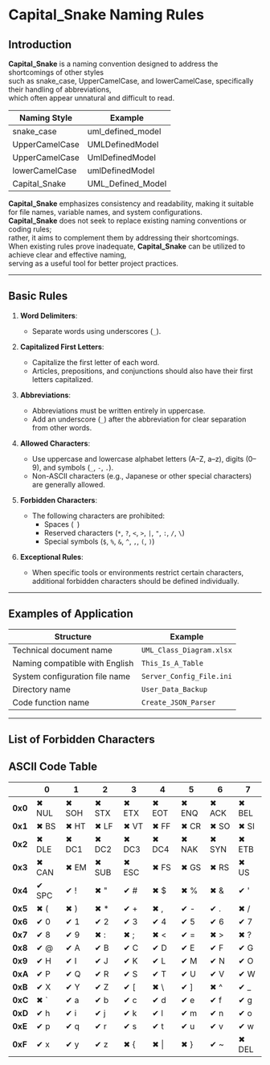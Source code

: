 # Capital_Snake Naming Rules

## Introduction

**Capital_Snake** is a naming convention designed to address the shortcomings of other styles  
such as snake_case, UpperCamelCase, and lowerCamelCase, specifically their handling of abbreviations,  
which often appear unnatural and difficult to read.

| **Naming Style** | **Example**       |
| ---------------- | ----------------- |
| snake_case       | uml_defined_model |
| UpperCamelCase   | UMLDefinedModel   |
| UpperCamelCase   | UmlDefinedModel   |
| lowerCamelCase   | umlDefinedModel   |
| Capital_Snake    | UML_Defined_Model |

**Capital_Snake** emphasizes consistency and readability, making it suitable for file names, variable names, and system configurations.  
**Capital_Snake** does not seek to replace existing naming conventions or coding rules;  
rather, it aims to complement them by addressing their shortcomings.  
When existing rules prove inadequate, **Capital_Snake** can be utilized to achieve clear and effective naming,  
serving as a useful tool for better project practices.

---

## Basic Rules

1. **Word Delimiters**:

   - Separate words using underscores (`_`).

2. **Capitalized First Letters**:

   - Capitalize the first letter of each word.
   - Articles, prepositions, and conjunctions should also have their first letters capitalized.

3. **Abbreviations**:

   - Abbreviations must be written entirely in uppercase.
   - Add an underscore (`_`) after the abbreviation for clear separation from other words.

4. **Allowed Characters**:

   - Use uppercase and lowercase alphabet letters (A–Z, a–z), digits (0–9), and symbols (`_`, `-`, `.`).
   - Non-ASCII characters (e.g., Japanese or other special characters) are generally allowed.

5. **Forbidden Characters**:

   - The following characters are prohibited:
     - Spaces (` `)
     - Reserved characters (`*`, `?`, `<`, `>`, `|`, `"`, `:`, `/`, `\`)
     - Special symbols (`$`, `%`, `&`, `^`, `,`, `(`, `)`)

6. **Exceptional Rules**:
   - When specific tools or environments restrict certain characters, additional forbidden characters should be defined individually.

---

## Examples of Application

| **Structure**                  | **Example**              |
| ------------------------------ | ------------------------ |
| Technical document name        | `UML_Class_Diagram.xlsx` |
| Naming compatible with English | `This_Is_A_Table`        |
| System configuration file name | `Server_Config_File.ini` |
| Directory name                 | `User_Data_Backup`       |
| Code function name             | `Create_JSON_Parser`     |

---

## List of Forbidden Characters

## ASCII Code Table

|         | 0     | 1     | 2     | 3     | 4     | 5     | 6     | 7     |
| ------- | ----- | ----- | ----- | ----- | ----- | ----- | ----- | ----- |
| **0x0** | ✖ NUL | ✖ SOH | ✖ STX | ✖ ETX | ✖ EOT | ✖ ENQ | ✖ ACK | ✖ BEL |
| **0x1** | ✖ BS  | ✖ HT  | ✖ LF  | ✖ VT  | ✖ FF  | ✖ CR  | ✖ SO  | ✖ SI  |
| **0x2** | ✖ DLE | ✖ DC1 | ✖ DC2 | ✖ DC3 | ✖ DC4 | ✖ NAK | ✖ SYN | ✖ ETB |
| **0x3** | ✖ CAN | ✖ EM  | ✖ SUB | ✖ ESC | ✖ FS  | ✖ GS  | ✖ RS  | ✖ US  |
| **0x4** | ✔ SPC | ✔ !   | ✖ "   | ✔ #   | ✖ $   | ✖ %   | ✖ &   | ✔ '   |
| **0x5** | ✖ (   | ✖ )   | ✖ \*  | ✔ +   | ✖ ,   | ✔ -   | ✔ .   | ✖ /   |
| **0x6** | ✔ 0   | ✔ 1   | ✔ 2   | ✔ 3   | ✔ 4   | ✔ 5   | ✔ 6   | ✔ 7   |
| **0x7** | ✔ 8   | ✔ 9   | ✖ :   | ✖ ;   | ✖ <   | ✔ =   | ✖ >   | ✖ ?   |
| **0x8** | ✔ @   | ✔ A   | ✔ B   | ✔ C   | ✔ D   | ✔ E   | ✔ F   | ✔ G   |
| **0x9** | ✔ H   | ✔ I   | ✔ J   | ✔ K   | ✔ L   | ✔ M   | ✔ N   | ✔ O   |
| **0xA** | ✔ P   | ✔ Q   | ✔ R   | ✔ S   | ✔ T   | ✔ U   | ✔ V   | ✔ W   |
| **0xB** | ✔ X   | ✔ Y   | ✔ Z   | ✔ [   | ✖ \\  | ✔ ]   | ✖ ^   | ✔ \_  |
| **0xC** | ✖ `   | ✔ a   | ✔ b   | ✔ c   | ✔ d   | ✔ e   | ✔ f   | ✔ g   |
| **0xD** | ✔ h   | ✔ i   | ✔ j   | ✔ k   | ✔ l   | ✔ m   | ✔ n   | ✔ o   |
| **0xE** | ✔ p   | ✔ q   | ✔ r   | ✔ s   | ✔ t   | ✔ u   | ✔ v   | ✔ w   |
| **0xF** | ✔ x   | ✔ y   | ✔ z   | ✖ {   | ✖ \|  | ✖ }   | ✔ ~   | ✖ DEL |

